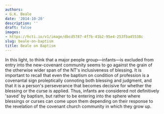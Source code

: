 ```yaml
---
authors:
- G.K. Beale
date: '2014-10-20'
description: ''
draft: false
images:
- https://hcti.io/v1/image/dbcd5787-4f7b-41b2-95e4-253fba45538c
slug: beale-on-baptism
title: Beale on Baptism
---
```


In this light, to think that a major people group—infants—is excluded from entry into the new-covenant community seems to go against the grain of the otherwise wider span of the NT's inclusiveness of blessing. It is important to recall that even the baptism on condition of profession is a covenantal sign proleptically connoting both blessing and judgment, and that it is a person's perseverance that becomes decisive for whether the blessing or the curse is applied. Thus, infants are considered not definitively 'saved' by baptism, but rather to be entering into the sphere where blessings or curses can come upon them depending on their response to the revelation of the covenant church community in which they grow up.